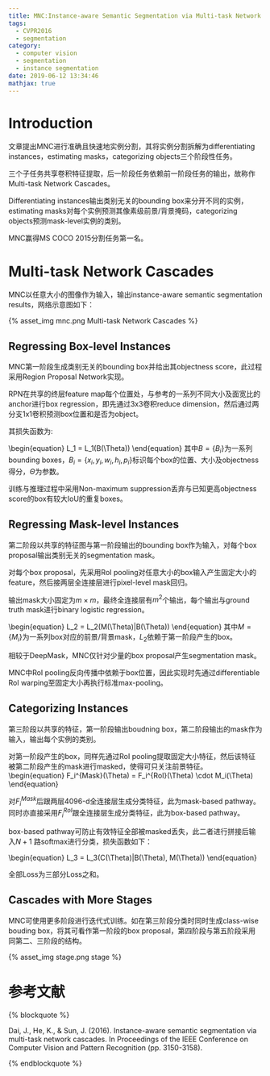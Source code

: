 ```yaml
---
title: MNC:Instance-aware Semantic Segmentation via Multi-task Network Cascades
tags:
  - CVPR2016
  - segmentation
category:
  - computer vision
  - segmentation
  - instance segmentation
date: 2019-06-12 13:34:46
mathjax: true
---
```


# Introduction

文章提出MNC进行准确且快速地实例分割，其将实例分割拆解为differentiating instances，estimating masks，categorizing objects三个阶段性任务。

三个子任务共享卷积特征提取，后一阶段任务依赖前一阶段任务的输出，故称作Multi-task Network Cascades。

Differentiating instances输出类别无关的bounding box来分开不同的实例，estimating masks对每个实例预测其像素级前景/背景掩码，categorizing objects预测mask-level实例的类别。

MNC赢得MS COCO 2015分割任务第一名。

# Multi-task Network Cascades

MNC以任意大小的图像作为输入，输出instance-aware semantic segmentation results，网络示意图如下：

{% asset_img mnc.png Multi-task Network Cascades %}

## Regressing Box-level Instances

MNC第一阶段生成类别无关的bounding box并给出其objectness score，此过程采用Region Proposal Network实现。

RPN在共享的终层feature map每个位置处，与参考的一系列不同大小及面宽比的anchor进行box regression，即先通过3x3卷积reduce dimension，然后通过两分支1x1卷积预测box位置和是否为object。

其损失函数为:

\begin{equation}
    L_1 = L_1(B(\Theta))
\end{equation}
其中$B=\{B_i\}$为一系列bounding boxes，$B_i = \{x_i, y_i, w_i, h_i, p_i\}$标识每个box的位置、大小及objectness得分，$\Theta$为参数。

训练与推理过程中采用Non-maximum suppression丢弃与已知更高objectness score的box有较大IoU的重复boxes。

## Regressing Mask-level Instances

第二阶段以共享的特征图与第一阶段输出的bounding box作为输入，对每个box proposal输出类别无关的segmentation mask。

对每个box proposal，先采用RoI pooling对任意大小的box输入产生固定大小的feature，然后接两层全连接层进行pixel-level mask回归。

输出mask大小固定为$m \times m$，最终全连接层有$m^2$个输出，每个输出与ground truth mask进行binary logistic regression。

\begin{equation}
    L_2 = L_2(M(\Theta)|B(\Theta))
\end{equation}
其中$M = \{M_i\}$为一系列box对应的前景/背景mask，$L_2$依赖于第一阶段产生的box。

相较于DeepMask，MNC仅针对少量的box proposal产生segmentation mask。

MNC中RoI pooling反向传播中依赖于box位置，因此实现时先通过differentiable RoI warping至固定大小再执行标准max-pooling。

## Categorizing Instances

第三阶段以共享的特征，第一阶段输出boudning box，第二阶段输出的mask作为输入，输出每个实例的类别。

对第一阶段产生的box，同样先通过RoI pooling提取固定大小特征，然后该特征被第二阶段产生的mask进行masked，使得可只关注前景特征。
\begin{equation}
    F_i^{Mask}(\Theta) = F_i^{RoI}(\Theta) \cdot M_i(\Theta)
\end{equation}

对$F_i^{Mask}$后跟两层4096-d全连接层生成分类特征，此为mask-based pathway。同时亦直接采用$F_i^{RoI}$跟全连接层生成分类特征，此为box-based pathway。

box-based pathway可防止有效特征全部被masked丢失，此二者进行拼接后输入$N+1$ 路softmax进行分类，损失函数如下：

\begin{equation}
    L_3 = L_3(C(\Theta)|B(\Theta), M(\Theta))
\end{equation}

全部Loss为三部分Loss之和。

## Cascades with More Stages

MNC可使用更多阶段进行迭代式训练。如在第三阶段分类时同时生成class-wise bouding box，将其可看作第一阶段的box proposal，第四阶段与第五阶段采用同第二、三阶段的结构。

<div class='img-size-half'>
{% asset_img stage.png stage %}
</div>

# 参考文献

{% blockquote %}

Dai, J., He, K., & Sun, J. (2016). Instance-aware semantic segmentation via multi-task network cascades. In Proceedings of the IEEE Conference on Computer Vision and Pattern Recognition (pp. 3150-3158).

{% endblockquote %}
